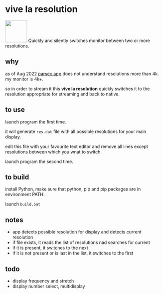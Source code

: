 # vive la resolution
<img width="70px" src="icon.ico"/>
Quickly and silently switches monitor between two or more resolutions.

## why

as of Aug 2022 [parsec.app](https://parsec.app) does not understand resolutions more than 4k. my monitor is 4k+.

so in order to stream it this **vive la resolution** quickly switches it to the resolution appropriate for streaming and back to native.

## to use

launch program the first time.

it will generate `res.dat` file with all possible resolutions for your main display.

edit this file with your favourite text editor and remove all lines except resolutions between which you wnat to switch.

launch program the second time.

## to build

install Python, make sure that python, pip and pip packages are in environment PATH.

launch `build.bat`

## notes

- app detects possible resolution for display and detects current resolution
- if file exists, it reads the list of resolutions nad searches for current
- if it is present, it switches to the next
- if it is not present or is last in the list, it switches to the first

## todo

- display frequency and stretch
- display number select, multidisplay
